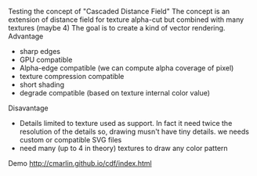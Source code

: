 Testing the concept of "Cascaded Distance Field"
The concept is an extension of distance field for texture alpha-cut but combined with many textures (maybe 4)
The goal is to create a kind of vector rendering.
Advantage
  * sharp edges
  * GPU compatible
  * Alpha-edge compatible (we can compute alpha coverage of pixel)
  * texture compression compatible
  * short shading
  * degrade compatible (based on texture internal color value)

Disavantage
  * Details limited to texture used as support. In fact it need twice the resolution of the details
    so, drawing musn't have tiny details. we needs custom or compatible SVG files
  * need many (up to 4 in theory) textures to draw any color pattern


Demo
http://cmarlin.github.io/cdf/index.html


